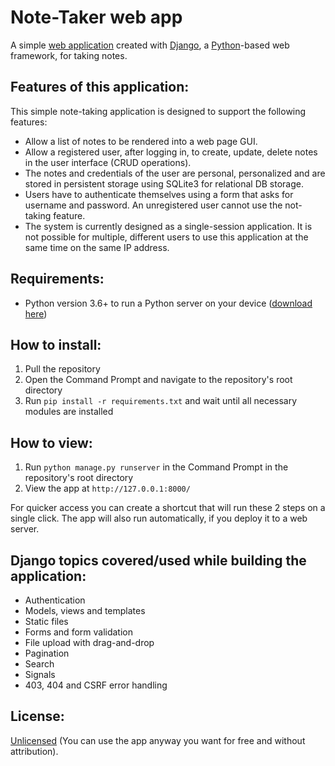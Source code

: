 # Note-Taker web app

A simple [web application](https://medium.com/@essentialdesign/website-vs-web-app-whats-the-difference-e499b18b60b4) created with [Django](https://www.djangoproject.com/), a [Python](https://www.python.org/)-based web framework, for taking notes.

## Features of this application: 

This simple note-taking application is designed to support the following features:

- Allow a list of notes to be rendered into a web page GUI.
- Allow a registered user, after logging in, to create, update, delete notes in the user interface (CRUD operations).
- The notes and credentials of the user are personal, personalized and are stored in persistent storage using SQLite3 for relational DB storage.
- Users have to authenticate themselves using a form that asks for username and password. An unregistered user cannot use the not-taking feature.
- The system is currently designed as a single-session application. It is not possible for multiple, different users to use this application at the same time on the same IP address.

## Requirements:

- Python version 3.6+ to run a Python server on your device ([download here](https://www.python.org/downloads/))

## How to install:

1. Pull the repository
2. Open the Command Prompt and navigate to the repository's root directory
3. Run `pip install -r requirements.txt` and wait until all necessary modules are installed

## How to view:

1. Run `python manage.py runserver` in the Command Prompt in the repository's root directory
2. View the app at `http://127.0.0.1:8000/`

For quicker access you can create a shortcut that will run these 2 steps on a single click.
The app will also run automatically, if you deploy it to a web server.

## Django topics covered/used while building the application:

- Authentication
- Models, views and templates
- Static files
- Forms and form validation
- File upload with drag-and-drop
- Pagination
- Search
- Signals
- 403, 404 and CSRF error handling

## License:

[Unlicensed](https://unlicense.org) (You can use the app anyway you want for free and without attribution).
